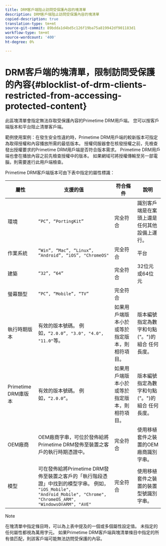 ```yaml
---
title: DRM客戶端阻止訪問受保護內容的塊清單
description: DRM客戶端阻止訪問受保護內容的塊清單
copied-description: true
translation-type: tm+mt
source-git-commit: 89bdda1d4bd5c126f19ba75a819942df901183d1
workflow-type: tm+mt
source-wordcount: '400'
ht-degree: 0%

---
```



# DRM客戶端的塊清單，限制訪問受保護的內容{#blocklist-of-drm-clients-restricted-from-accessing-protected-content}

此區塊清單會指定無法存取受保護內容的Primetime DRM用戶端。 您可以按客戶端版本和平台阻止清單客戶端。

範例使用案例：在發生安全性違約時，Primetime DRM用戶端的較新版本可指定為取得授權和內容播放所需的最低版本。 授權伺服器會在核發授權之前，先檢查發出授權要求的Primetime DRM用戶端是否符合版本需求。 Primetime DRM用戶端也會在播放內容之前先檢查授權中的版本。 如果網域可將授權傳輸至另一部電腦，則需要進行此用戶端檢查。

Primetime DRM客戶端版本可由下表中指定的屬性標識：

| **屬性** | **支援的值** | **符合條件** | **說明** |
|---|---|---|---|
| 環境 | `“PC”, “PortingKit”` | 完全符合 | 識別客戶端是在案頭上還是任何其他設備上運行。 |
| 作業系統 | `“Win”, “Mac”, “Linux”, “Android”, “iOS”, "ChromeOS"` | 完全符合 | 平台 |
| 建築 | `“32”, “64”` | 完全符合 | 32位元或64位元 |
| 螢幕類型 | `“PC”, “Mobile”, “TV”` | 完全符合 |  |
| 執行時期版本 | 有效的版本號碼。 例如，`“2.0.0”, "3.0", "4.0", "11.0"`等。 | 如果用戶端版本小於或等於指定版本，則相符項目。 | 版本編號指定為數字和句點(&quot;。&quot;)的組合 任何長度。 |
| Primetime DRM庫版本 | 有效的版本號碼。 例如，`“2.0.0”`。 | 如果用戶端版本小於或等於指定版本，則相符項目。 | 版本編號指定為數字和句點(&quot;。&quot;)的組合 任何長度。 |
| OEM廠商 | OEM廠商字串，可位於發佈給將Primetime DRM發佈至裝置之客戶的執行時期憑證中。 | 完全符合 | 使用移植套件之裝置的OEM廠商識別字串。 |
| 模型 | 可在發佈給將Primetime DRM發佈至裝置之客戶的「執行階段憑證」中找到的模型字串。 例如， `"iOS_Mobile", "Android_Mobile", "Chrome", "ChromeOS_ARM", "WindowsOnARM", "AVE"` | 完全符合 | 使用移植套件之裝置的裝置型號識別字串。 |

>[!NOTE]
>
>在塊清單中指定條目時，可以為上表中提及的一個或多個屬性設定值。 未指定的任何屬性都視為萬用字元。 如果Primetime DRM客戶端與塊清單條目中指定的所有值匹配，則該客戶端可能無法訪問受保護的內容。

